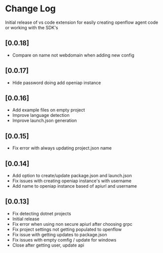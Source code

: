 # Change Log

Initial release of vs code extension for easily creating openflow agent code or working with the SDK's

## [0.0.18]
 - Compare on name not webdomain when adding new config
## [0.0.17]
 - Hide password doing add openiap instance
## [0.0.16]
 - Add example files on empty project
 - Improve language detection
 - Improve launch.json generation

## [0.0.15]
 - Fix error with always updating project.json name

## [0.0.14]
- Add option to create/update package.json and launch.json
- Fix issues with creating openiap instance's with username
- Add name to openiap instance based of apiurl and username

## [0.0.13]

- Fix detecting dotnet projects
- Initial release
- Fix error when using non secure apiurl after choosing grpc
- Fix project settings not getting populated to openflow
- Fix issue with getting updates to package.json
- Fix issues with empty comfig / update for windows
- Close after getting user, update api